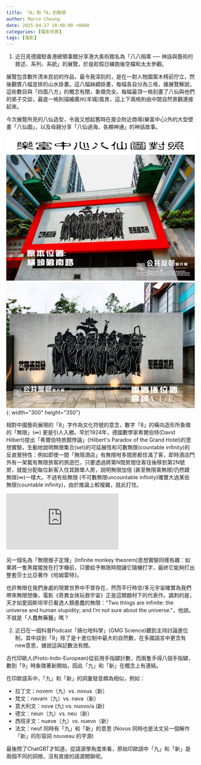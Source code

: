 ```yaml
---
title: 「8」和「9」的聯想
author: Marco Cheung
date: 2025-04-27 18:00:00 +0800
categories: [電影欣賞]
tags: [電影]
---
```

1. 近日見德國駐香港總領事館分享港大美術館名為「八八相乘 ── 神話與藝術的敘述、系列、系統」的展覽，於是趁假日練跑後空檔和太太參觀。

展覽包含數件清未民初的作品，最令我深刻的，是在一對人物圖案木椅前佇立，然後觀賞八幅並排的山水掛畫。這八幅絲綢掛畫，每幅各自分為三格，據展覽解說，這些數目與「四面八方」的概念有關，象徵完全。每幅最頂一格刻畫了八仙與他們的弟子交談，最底一格則描繪廣州(羊城)風景，這上下兩格則由中間自然景觀連接起來。

今次展覽所見的八仙造型，令我又想起舊時在屋企附近商場(樂富中心)外的大型壁畫「八仙圖」，以及母親分享「八仙過海，各顯神通」的神話故事。

![eight-immortals-lokfu](/images/eight-immortals-lokfu.jpg){: width="300" height="350"}

相對中國藝術展現的「8」字作為文化符號的意念，數字「8」的橫向造形所象徵的「無限」(∞) 更是引人入勝。早於1924年，德國數學家希爾伯特(David Hilbert)提出「希爾伯特旅館悖論」(Hilbert's Paradox of the Grand Hotel)的思想實驗，生動地說明無限集合(set)的可延展性和可數無限(countable infinity)的反直覺特性：例如即使一間「無限酒店」有無限咁多間房都住滿了客，即時酒店門外有一架載有無限旅客的旅遊巴，只要透過將第N間房間住客往後移到第2N號房，就能分配每位新客入住其餘單人房，說明無限加倍 (甚至無限乘無限)仍然跟無限(∞)一樣大。不過有些無限 (不可數無限uncountable infinity)確實大過某些無限(countable infinity)，由於推論上較複雜，就此打住。

<div class="iframe-container">
    <iframe
        src="https://www.youtube.com/embed/Uj3_KqkI9Zo"
        frameborder="0"
        allow="accelerometer; autoplay; encrypted-media; gyroscope; picture-in-picture"
        allowfullscreen>
    </iframe>
</div>


另一個名為「無限猴子定理」(Infinite monkey theorem)思想實驗同樣有趣：如果將一隻黑猩猩放在打字機前，只要給予無限時間讓它隨機打字，最終它能夠打出整套莎士比亞著作《哈姆雷特》。

也許無限在我們身處的現實世界中不曾存在，然而平行時空/多元宇宙確實為我們帶來無限想像，電影《奇異女俠玩救宇宙》正是這類題材下的代表作。諷刺的是，天才如愛因斯坦早已看透人類愚蠢的無限："Two things are infinite: the universe and human stupidity; and I’m not sure about the universe."，他說。不就是「人蠢無藥醫」嗎？


2. 近日在一個科普Podcast「搞乜咁科學」(GMG Science)聽到主持討論進位制，其中談到「9」除了是十進位制中最大的自然數，在多國語言中更含有new意思，據說這與記數法有關。

古代印歐人(Proto-Indo-European)從前用手指罅計數，而兩隻手得八個手指罅，數到「9」時象徵著新開始，因此「九」和「新」在概念上有連結。

在印歐語系中，「九」和「新」的詞彙發音頗為相似，例如：

- 拉丁文：novem（九）vs. novus（新）
- 梵文：navam（九）vs. nava（新）
- 意大利文：nove (九) vs. nuovo/a (新)
- 德文：neun（九）vs. neu（新）
- 西班牙文：nueve（九）vs. nuevo（新）
- 法文：neuf 同時有「九」和「新」的意思 (Novus 同時也是法文另一個解作「新」的形容詞 nouveau 的字源)

最後問了ChatGBT才知道，從語源學角度來看，原始印歐語中「九」和「新」是兩個不同的詞根，沒有直接的語源關聯呢。